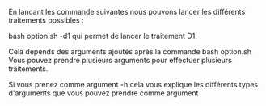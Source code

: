En lancant les commande suivantes nous pouvons lancer les différents traitements possibles :

bash option.sh -d1 qui permet de lancer le traitement D1.

Cela depends des arguments ajoutés après la commande bash option.sh
Vous pouvez prendre plusieurs arguments pour effectuer plusieurs traitements. 

Si vous prenez comme argument -h cela vous explique les différents types d'arguments que vous pouvez prendre comme argument
